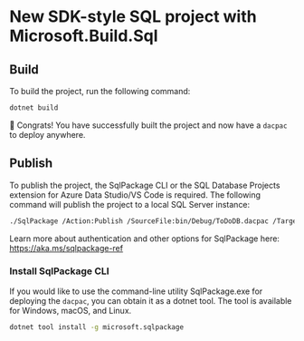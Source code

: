 # New SDK-style SQL project with Microsoft.Build.Sql

## Build

To build the project, run the following command:

```bash
dotnet build
```

🎉 Congrats! You have successfully built the project and now have a `dacpac` to deploy anywhere.

## Publish

To publish the project, the SqlPackage CLI or the SQL Database Projects extension for Azure Data Studio/VS Code is required. The following command will publish the project to a local SQL Server instance:

```bash
./SqlPackage /Action:Publish /SourceFile:bin/Debug/ToDoDB.dacpac /TargetServerName:localhost /TargetDatabaseName:ToDoDB
```

Learn more about authentication and other options for SqlPackage here: https://aka.ms/sqlpackage-ref

### Install SqlPackage CLI

If you would like to use the command-line utility SqlPackage.exe for deploying the `dacpac`, you can obtain it as a dotnet tool.  The tool is available for Windows, macOS, and Linux.

```bash
dotnet tool install -g microsoft.sqlpackage
```
